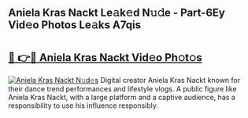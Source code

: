 ## Aniela Kras Nackt Le𝚊k𝚎d N𝚞𝚍e - Part-6Ey Vid𝚎o Photos Le𝚊ks A7qis

# <h2><a href="http://fb2s9g.evod.top/?m=Aniela+Kras+Nackt">🔗 👉🔴 Aniela Kras Nackt Vid𝚎o Ph𝚘t𝚘s</a></h2>

[![Aniela Kras Nackt N𝚞d𝚎s](https://i.imgur.com/8V9OHl7.gif)](http://fb2s9g.evod.top/?m=Aniela+Kras+Nackt)
Digital creator Aniela Kras Nackt known for their dance trend performances and lifestyle vlogs. A public figure like Aniela Kras Nackt, with a large platform and a captive audience, has a responsibility to use his influence responsibly. 
